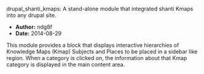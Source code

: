 drupal\_shanti\_kmaps: A stand-alone module that integrated shanti Kmaps into any drupal site. 

* **Author:** ndg8f
* **Date:** 2014-08-29

This module provides a block that displays interactive hierarchies of Knowledge Maps (Kmap) Subjects and Places to be placed in a sidebar like region. When a category is clicked on, the information about that Kmap category is displayed in the main content area.
